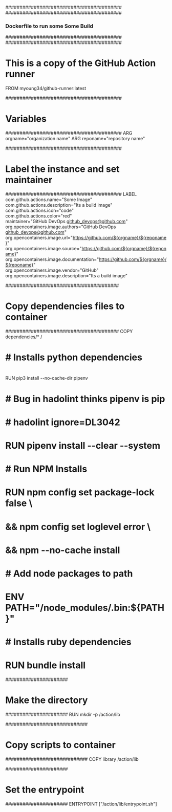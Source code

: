 #########################################
#########################################
### Dockerfile to run some Some Build ###
#########################################
#########################################

# This is a copy of the GitHub Action runner
FROM myoung34/github-runner:latest

#########################################
# Variables #
#########################################
ARG orgname="organization name"
ARG reponame="repository name"

#########################################
# Label the instance and set maintainer #
#########################################
LABEL com.github.actions.name="Some Image" \
      com.github.actions.description="Its a build image" \
      com.github.actions.icon="code" \
      com.github.actions.color="red" \
      maintainer="GitHub DevOps <github_devops@github.com>" \
      org.opencontainers.image.authors="GitHub DevOps <github_devops@github.com>" \
      org.opencontainers.image.url="https://github.com/${orgname}/${reponame}" \
      org.opencontainers.image.source="https://github.com/${orgname}/${reponame}" \
      org.opencontainers.image.documentation="https://github.com/${orgname}/${reponame}" \
      org.opencontainers.image.vendor="GitHub" \
      org.opencontainers.image.description="Its a build image"

########################################
# Copy dependencies files to container #
########################################
COPY dependencies/* /

# ################################
# # Installs python dependencies #
# ################################
 RUN pip3 install --no-cache-dir pipenv
# # Bug in hadolint thinks pipenv is pip
# # hadolint ignore=DL3042
# RUN pipenv install --clear --system

# ####################
# # Run NPM Installs #
# ####################
# RUN npm config set package-lock false \
# && npm config set loglevel error \
# && npm --no-cache install
# # Add node packages to path
# ENV PATH="/node_modules/.bin:${PATH}"

# ##############################
# # Installs ruby dependencies #
# ##############################
# RUN bundle install

######################
# Make the directory #
######################
RUN mkdir -p /action/lib

#############################
# Copy scripts to container #
#############################
COPY library /action/lib

######################
# Set the entrypoint #
######################
ENTRYPOINT ["/action/lib/entrypoint.sh"]
